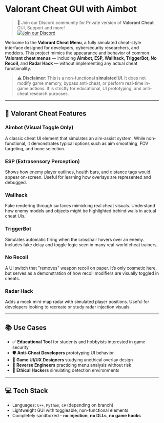 # Valorant Cheat GUI with Aimbot

> 💬 Join our Discord community for Private version of **Valorant Cheat** GUI, Support and more!  
> [![Join our Discord](https://img.shields.io/discord/1174326154207953006?color=5865F2&label=Join%20Discord&logo=discord&style=for-the-badge)](https://discord.com/servers/elusion-cheats-1174326154207953006)

Welcome to the **Valorant Cheat Menu**, a fully simulated cheat-style interface designed for developers, cybersecurity researchers, and modders. This project mimics the appearance and behavior of common **Valorant cheat menus** — including **Aimbot, ESP, Wallhack, TriggerBot, No Recoil**, and **Radar Hack** — without implementing any actual cheat functionality.

> ⚠️ **Disclaimer**: This is a non-functional **simulated UI**. It does not modify game memory, bypass anti-cheat, or perform real-time in-game actions. It is strictly for educational, UI prototyping, and anti-cheat research purposes.

---

## 🎯 Valorant Cheat Features

### Aimbot (Visual Toggle Only)
A classic cheat UI element that simulates an aim-assist system. While non-functional, it demonstrates typical options such as aim smoothing, FOV targeting, and bone selection.

### ESP (Extrasensory Perception)
Shows how enemy player outlines, health bars, and distance tags would appear on-screen. Useful for learning how overlays are represented and debugged.

### Wallhack
Fake rendering through surfaces mimicking real cheat visuals. Understand how enemy models and objects might be highlighted behind walls in actual cheat UIs.

### TriggerBot
Simulates automatic firing when the crosshair hovers over an enemy. Includes fake delay and toggle logic seen in many real-world cheat trainers.

### No Recoil
A UI switch that "removes" weapon recoil on paper. It’s only cosmetic here, but serves as a demonstration of how recoil modifiers are visually toggled in cheats.

### Radar Hack
Adds a mock mini-map radar with simulated player positions. Useful for developers looking to recreate or study radar injection visuals.

---

## 📚 Use Cases

- ✅ **Educational Tool** for students and hobbyists interested in game security  
- 🛡️ **Anti-Cheat Developers** prototyping UI behavior  
- 🎨 **Game UI/UX Designers** studying unethical overlay design  
- 🔬 **Reverse Engineers** practicing menu analysis without risk  
- 🧪 **Ethical Hackers** simulating detection environments  

---

## 💻 Tech Stack

- Languages: `C++`, `Python`, `C#` (depending on branch)
- Lightweight GUI with toggleable, non-functional elements
- Completely sandboxed – **no injection**, **no DLLs**, **no game hooks**
